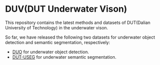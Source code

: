 # DUV(DUT Underwater Vison)

This repository contains the latest methods and datasets of DUT(Dalian University of Technology) in the underwater vison.

So far, we have released the following two datasets for underwater object detection and semantic segmentation, respectively:

- [DUO](https://github.com/chongweiliu/DUO)  for underwater object detection. 
- [DUT-USEG](https://github.com/baxiyi/DUT-USEG) for underwater semantic segmentation.

